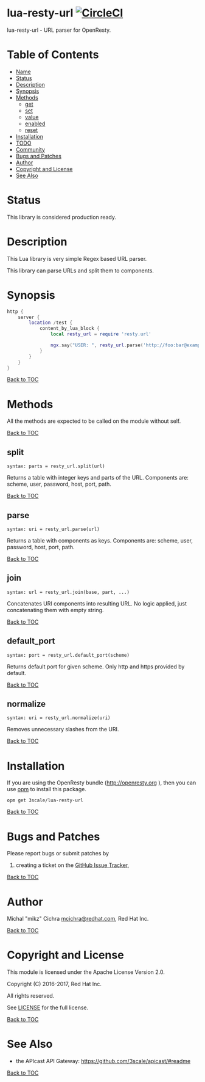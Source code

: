 lua-resty-url [![CircleCI](https://circleci.com/gh/3scale/lua-resty-url.svg?style=svg)](https://circleci.com/gh/3scale/lua-resty-url)
====

lua-resty-url - URL parser for OpenResty.


Table of Contents
=================

* [Name](#name)
* [Status](#status)
* [Description](#description)
* [Synopsis](#synopsis)
* [Methods](#methods)
    * [get](#get)
    * [set](#set)
    * [value](#value)
    * [enabled](#enabled)
    * [reset](#reset)
* [Installation](#installation)
* [TODO](#todo)
* [Community](#community)
* [Bugs and Patches](#bugs-and-patches)
* [Author](#author)
* [Copyright and License](#copyright-and-license)
* [See Also](#see-also)

Status
======

This library is considered production ready.

Description
===========

This Lua library is very simple Regex based URL parser.

This library can parse URLs and split them to components. 

Synopsis
========

```lua
http {
    server {
        location /test {
            content_by_lua_block {
                local resty_url = require 'resty.url'

                ngx.say("USER: ", resty_url.parse('http://foo:bar@example.com').user)
            }
        }
    }
}
```

[Back to TOC](#table-of-contents)

Methods
=======

All the methods are expected to be called on the module without self.

[Back to TOC](#table-of-contents)

split
---
`syntax: parts = resty_url.split(url)`

Returns a table with integer keys and parts of the URL.
Components are: scheme, user, password, host, port, path.

[Back to TOC](#table-of-contents)

parse
-------
`syntax: uri = resty_url.parse(url)`

Returns a table with components as keys.
Components are: scheme, user, password, host, port, path.

[Back to TOC](#table-of-contents)

join
----------
`syntax: url = resty_url.join(base, part, ...)`

Concatenates URI components into resulting URL. No logic applied, just concatenating them with empty string.

[Back to TOC](#table-of-contents)

default\_port
------------
`syntax: port = resty_url.default_port(scheme)`

Returns default port for given scheme. Only http and https provided by default.

[Back to TOC](#table-of-contents)

normalize
------------
`syntax: uri = resty_url.normalize(uri)`

Removes unnecessary slashes from the URI.

[Back to TOC](#table-of-contents)

Installation
============

If you are using the OpenResty bundle (http://openresty.org ), then
you can use [opm](https://github.com/openresty/opm#synopsis) to install this package.

```shell
opm get 3scale/lua-resty-url
```

[Back to TOC](#table-of-contents)

Bugs and Patches
================

Please report bugs or submit patches by

1. creating a ticket on the [GitHub Issue Tracker](http://github.com/3scale/lua-resty-url/issues),

[Back to TOC](#table-of-contents)

Author
======

Michal "mikz" Cichra <mcichra@redhat.com>, Red Hat Inc.

[Back to TOC](#table-of-contents)

Copyright and License
=====================

This module is licensed under the Apache License Version 2.0.

Copyright (C) 2016-2017, Red Hat Inc.

All rights reserved.

See [LICENSE](LICENSE) for the full license.

[Back to TOC](#table-of-contents)

See Also
========
* the APIcast API Gateway: https://github.com/3scale/apicast/#readme

[Back to TOC](#table-of-contents)
